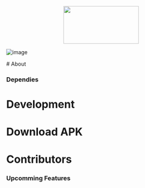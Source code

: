 <p align="center">
<img src="https://user-images.githubusercontent.com/69895353/181453962-ab0524a0-2aec-4779-862c-97eb45a1e59e.png" style="height: 100px; width: 200px;"/>


![image](https://user-images.githubusercontent.com/69895353/181456540-58454cc1-6d45-4026-a33a-534d7b4a69dd.png)

</p>
# About

### Dependies

# Development

# Download APK

# Contributors

### Upcomming Features
